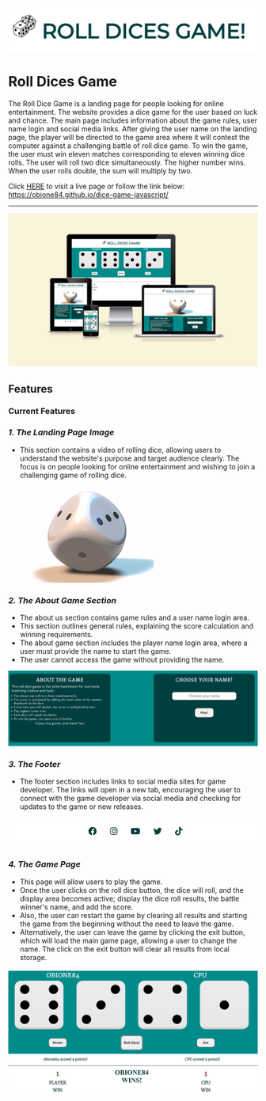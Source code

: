 ![Roll dices game logo.](assets/screenshots/screenshot-logo.png)

# Roll Dices Game #

The Roll Dice Game is a landing page for people looking for online entertainment. The website provides a dice game for the user based on luck and chance. The main page includes information about the game rules, user name login and social media links. After giving the user name on the landing page, the player will be directed to the game area where it will contest the computer against a challenging battle of roll dice game. To win the game, the user must win eleven matches corresponding to eleven winning dice rolls. The user will roll two dice simultaneously. The higher number wins. When the user rolls double, the sum will multiply by two.

Click [HERE](https://obione84.github.io/dice-game-javascript/) to visit a live page or follow the link below:  
<https://obione84.github.io/dice-game-javascript/>

---
![Screenshot of a page responsivness test.](assets/screenshots/screenshot-responsive.png)

## Features ##

### Current Features ###

### *1. The Landing Page Image* ###

- This section contains a video of rolling dice, allowing users to understand the website's purpose and target audience clearly. The focus is on people looking for online entertainment and wishing to join a challenging game of rolling dice.

  ![Landing page video.](assets/screenshots/screenshot-main-image.png)

### *2. The About Game Section* ###

- The about us section contains game rules and a user name login area.
- This section outlines general rules, explaining the score calculation and winning requirements. 
- The about game section includes the player name login area, where a user must provide the name to start the game. 
- The user cannot access the game without providing the name.
  
 ![Screenshot of about game section.](assets/screenshots/screenshot-about-game.png)

### *3. The Footer* ###

- The footer section includes links to social media sites for game developer. The links will open in a new tab, encouraging the user to connect with the game developer via social media and checking for updates to the game or new releases.

 ![Screenshot of the footer.](assets/screenshots/screenshot-footer.png)

### *4. The Game Page* ###

- This page will allow users to play the game.
- Once the user clicks on the roll dice button, the dice will roll, and the display area becomes active; display the dice roll results, the battle winner's name, and add the score. 
- Also, the user can restart the game by clearing all results and starting the game from the beginning without the need to leave the game.
- Alternatively, the user can leave the game by clicking the exit button, which will load the main game page, allowing a user to change the name. The click on the exit button will clear all results from local storage.

![The screenshot of game area.](assets/screenshots/screenshot-game-area-active.png)

